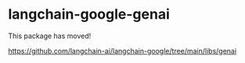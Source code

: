 # langchain-google-genai

This package has moved!

https://github.com/langchain-ai/langchain-google/tree/main/libs/genai
